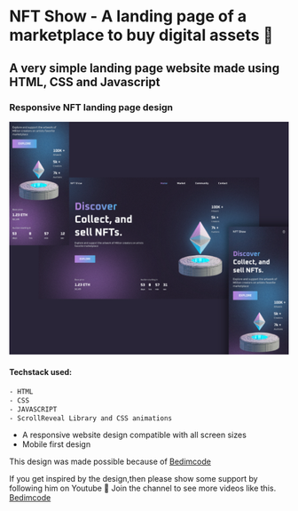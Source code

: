 # NFT Show - A landing page of a marketplace to buy digital assets 💍

## A very simple landing page website made using HTML, CSS and Javascript


### Responsive NFT landing page design

![nft-website-preview](assets/img/nftShow-Preview.png)


#### Techstack used:
    - HTML
    - CSS
    - JAVASCRIPT
    - ScrollReveal Library and CSS animations

- A responsive website design compatible with all screen sizes
- Mobile first design

This design was made possible because of [Bedimcode](https://www.youtube.com/c/Bedimcode)

If you get inspired by the design,then please show some support by following him on Youtube
💙 Join the channel to see more videos like this. [Bedimcode](https://www.youtube.com/c/Bedimcode)
